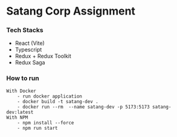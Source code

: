 # Satang Corp Assignment
### Tech Stacks
- React (Vite)
- Typescript
- Redux + Redux Toolkit
- Redux Saga

### How to run
    With Docker
        - run docker application
        - docker build -t satang-dev .
        - docker run --rm  --name satang-dev -p 5173:5173 satang-dev:latest
    With NPM
        - npm install --force
        - npm run start